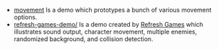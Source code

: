 * [movement]() Is a demo which prototypes a bunch of various movement options.
* [refresh-games-demo/]() Is a demo created by [Refresh Games](https://refreshgames.co.uk/2016/04/18/gameboy-tutorial-rom/) which illustrates sound output, character movement, multiple enemies, randomized background, and collision detection.
